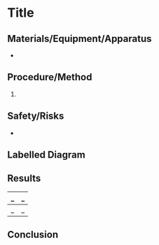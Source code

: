 # Title

## Materials/Equipment/Apparatus

- 

## Procedure/Method

1. 

## Safety/Risks

- 

## Labelled Diagram

## Results

| _ | _ |
|-|-|
| _ | _ |

## Conclusion